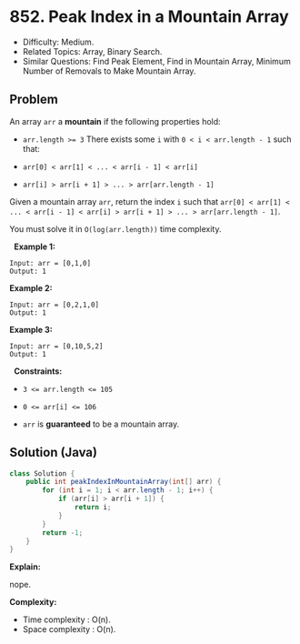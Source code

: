 # 852. Peak Index in a Mountain Array

- Difficulty: Medium.
- Related Topics: Array, Binary Search.
- Similar Questions: Find Peak Element, Find in Mountain Array, Minimum Number of Removals to Make Mountain Array.

## Problem

An array ```arr``` a **mountain** if the following properties hold:


	
- ```arr.length >= 3```
	There exists some ```i``` with ```0 < i < arr.length - 1``` such that:
	
		
- ```arr[0] < arr[1] < ... < arr[i - 1] < arr[i] ```
		
- ```arr[i] > arr[i + 1] > ... > arr[arr.length - 1]```
	
	


Given a mountain array ```arr```, return the index ```i``` such that ```arr[0] < arr[1] < ... < arr[i - 1] < arr[i] > arr[i + 1] > ... > arr[arr.length - 1]```.

You must solve it in ```O(log(arr.length))``` time complexity.

 
**Example 1:**

```
Input: arr = [0,1,0]
Output: 1
```

**Example 2:**

```
Input: arr = [0,2,1,0]
Output: 1
```

**Example 3:**

```
Input: arr = [0,10,5,2]
Output: 1
```

 
**Constraints:**


	
- ```3 <= arr.length <= 105```
	
- ```0 <= arr[i] <= 106```
	
- ```arr``` is **guaranteed** to be a mountain array.



## Solution (Java)

```java
class Solution {
    public int peakIndexInMountainArray(int[] arr) {
        for (int i = 1; i < arr.length - 1; i++) {
            if (arr[i] > arr[i + 1]) {
                return i;
            }
        }
        return -1;
    }
}
```

**Explain:**

nope.

**Complexity:**

* Time complexity : O(n).
* Space complexity : O(n).
